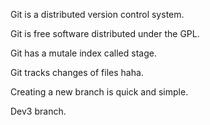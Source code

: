 

Git is a distributed version control system.

Git is free software distributed under the GPL.

Git has a mutale index called stage.

Git tracks changes of files haha.

Creating a new branch is quick and simple.

Dev3 branch.
